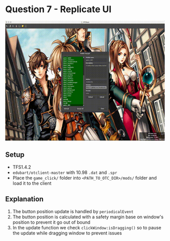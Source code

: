
# Question 7 - Replicate UI
![jumping button](jumping-button.gif)

## Setup
- TFS1.4.2
- `edubart/otclient-master` with 10.98 `.dat` and `.spr`
- Place the `game_click/` folder into `<PATH_TO_OTC_DIR>/mods/` folder and load it to the client

## Explanation
1. The button position update is handled by `periodicalEvent`
2. The button position is calculated with a safety margin base on window's position to prevent it go out of bound
3. In the update function we check `clickWindow:isDragging()` so to pause the update while dragging window to prevent issues